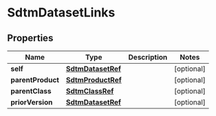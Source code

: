 

# SdtmDatasetLinks


## Properties

Name | Type | Description | Notes
------------ | ------------- | ------------- | -------------
**self** | [**SdtmDatasetRef**](SdtmDatasetRef.md) |  |  [optional]
**parentProduct** | [**SdtmProductRef**](SdtmProductRef.md) |  |  [optional]
**parentClass** | [**SdtmClassRef**](SdtmClassRef.md) |  |  [optional]
**priorVersion** | [**SdtmDatasetRef**](SdtmDatasetRef.md) |  |  [optional]



